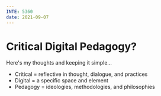 ```yaml
---
INTE: 5360
date: 2021-09-07
---
```


# Critical Digital Pedagogy?

Here's my thoughts and keeping it simple...

-  Critical = reflective in thought, dialogue, and practices
-  Digital = a specific space and element
-  Pedagogy = ideologies, methodologies, and philosophies
